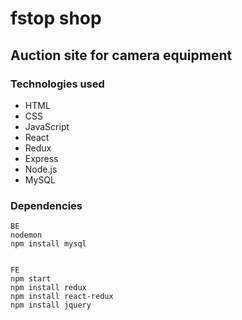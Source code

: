 # fstop shop
## Auction site for camera equipment 

### Technologies used
- HTML
- CSS
- JavaScript
- React
- Redux
- Express
- Node.js
- MySQL


### Dependencies 
```
BE
nodemon
npm install mysql


FE
npm start
npm install redux
npm install react-redux
npm install jquery
```